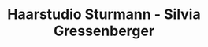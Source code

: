 ---
title: "Haarstudio Sturmann - Silvia Gressenberger"
url: /ligist/haarstudio-sturmann-silvia-gressenberger/
shop: Friseur
---